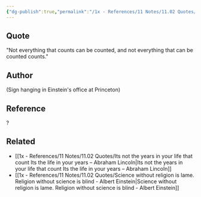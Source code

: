 ```yaml
---
{"dg-publish":true,"permalink":"/1x - References/11 Notes/11.02 Quotes/Not everything that counts can be counted, and not everything  that can be counted counts - Albert Einstein/","title":"structure note","noteIcon":""}
---
```



## Quote
"Not everything that counts can be counted, and not everything  that can be counted counts." 

## Author
(Sign hanging in Einstein's office at  Princeton) 

## Reference
?

## Related
- [[1x - References/11 Notes/11.02 Quotes/Its not the years in your life that count Its the life in your years – Abraham Lincoln\|Its not the years in your life that count Its the life in your years – Abraham Lincoln]]
- [[1x - References/11 Notes/11.02 Quotes/Science without religion is lame. Religion without science is blind - Albert Einstein\|Science without religion is lame. Religion without science is blind - Albert Einstein]]